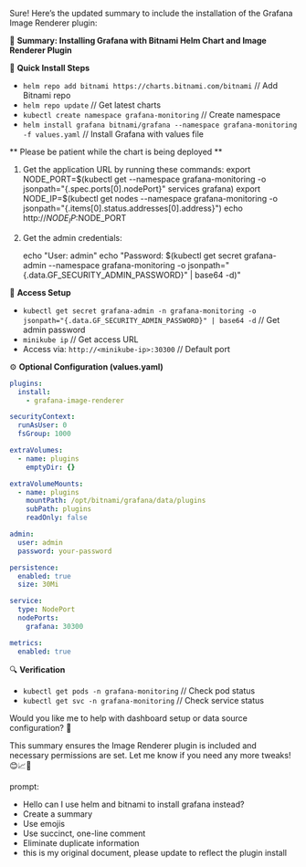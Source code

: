 Sure! Here’s the updated summary to include the installation of the Grafana Image Renderer plugin:

🎯 **Summary: Installing Grafana with Bitnami Helm Chart and Image Renderer Plugin**

🚀 **Quick Install Steps**
- `helm repo add bitnami https://charts.bitnami.com/bitnami` // Add Bitnami repo
- `helm repo update` // Get latest charts
- `kubectl create namespace grafana-monitoring` // Create namespace
- `helm install grafana bitnami/grafana --namespace grafana-monitoring -f values.yaml` // Install Grafana with values file

** Please be patient while the chart is being deployed **

1. Get the application URL by running these commands:
    export NODE_PORT=$(kubectl get --namespace grafana-monitoring -o jsonpath="{.spec.ports[0].nodePort}" services grafana)
    export NODE_IP=$(kubectl get nodes --namespace grafana-monitoring -o jsonpath="{.items[0].status.addresses[0].address}")
    echo http://$NODE_IP:$NODE_PORT

2. Get the admin credentials:

    echo "User: admin"
    echo "Password: $(kubectl get secret grafana-admin --namespace grafana-monitoring -o jsonpath="{.data.GF_SECURITY_ADMIN_PASSWORD}" | base64 -d)"


🔑 **Access Setup**
- `kubectl get secret grafana-admin -n grafana-monitoring -o jsonpath="{.data.GF_SECURITY_ADMIN_PASSWORD}" | base64 -d` // Get admin password
- `minikube ip` // Get access URL
- Access via: `http://<minikube-ip>:30300` // Default port

⚙️ **Optional Configuration (values.yaml)**
```yaml
plugins:
  install:
    - grafana-image-renderer

securityContext:
  runAsUser: 0
  fsGroup: 1000

extraVolumes:
  - name: plugins
    emptyDir: {}

extraVolumeMounts:
  - name: plugins
    mountPath: /opt/bitnami/grafana/data/plugins
    subPath: plugins
    readOnly: false

admin:
  user: admin
  password: your-password

persistence:
  enabled: true
  size: 30Mi

service:
  type: NodePort
  nodePorts:
    grafana: 30300

metrics:
  enabled: true
```

🔍 **Verification**
- `kubectl get pods -n grafana-monitoring` // Check pod status
- `kubectl get svc -n grafana-monitoring` // Check service status

Would you like me to help with dashboard setup or data source configuration? 🤔

This summary ensures the Image Renderer plugin is included and necessary permissions are set. Let me know if you need any more tweaks! 😊📈🚀


prompt:
- Hello can I use helm and bitnami to install grafana instead?
- Create a summary
- Use emojis
- Use succinct, one-line comment
- Eliminate duplicate information
- this is my original document, please update to reflect the plugin install

